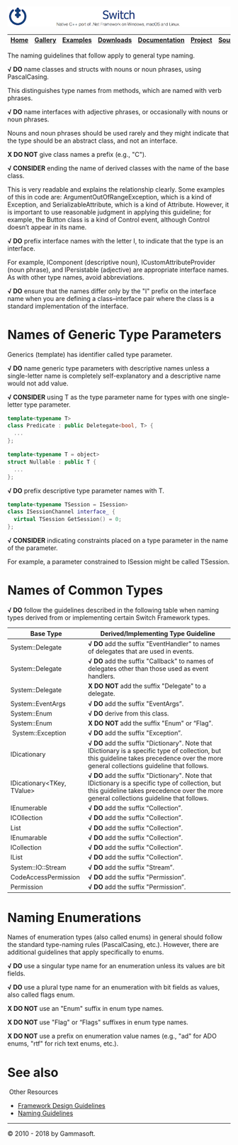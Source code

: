 ![Switch Header](Pictures/SwitchNativeC++port.png)

| [Home](Home.md) | [Gallery](Gallery.md) | [Examples](Examples.md) | [Downloads](Downloads.md) | [Documentation](Documentation.md) | [Project](https://sourceforge.net/projects/switchpro) | [Source](https://github.com/gammasoft71/switch) | [License](License.md) | [Contact](Contact.md) | [GAMMA Soft](https://gammasoft71.wixsite.com/gammasoft) |
|-----------------|-----------------------|-------------------------|-------------------------|-----------------------------------|-------------------------------------------------------|-------------------------------------------------|-----------------------|-----------------------|---------------------------------------------------------|

The naming guidelines that follow apply to general type naming.

**√ DO** name classes and structs with nouns or noun phrases, using PascalCasing.

This distinguishes type names from methods, which are named with verb phrases.

**√ DO** name interfaces with adjective phrases, or occasionally with nouns or noun phrases.

Nouns and noun phrases should be used rarely and they might indicate that the type should be an abstract class, and not an interface.

**X DO NOT** give class names a prefix (e.g., "C").

**√ CONSIDER** ending the name of derived classes with the name of the base class.

This is very readable and explains the relationship clearly. Some examples of this in code are: ArgumentOutOfRangeException, which is a kind of Exception, and SerializableAttribute, which is a kind of Attribute. However, it is important to use reasonable judgment in applying this guideline; for example, the Button class is a kind of Control event, although Control doesn’t appear in its name.

**√ DO** prefix interface names with the letter I, to indicate that the type is an interface.

For example, IComponent (descriptive noun), ICustomAttributeProvider (noun phrase), and IPersistable (adjective) are appropriate interface names. As with other type names, avoid abbreviations.

**√ DO** ensure that the names differ only by the "I" prefix on the interface name when you are defining a class–interface pair where the class is a standard implementation of the interface.

# Names of Generic Type Parameters

Generics (template) has identifier called type parameter.

**√ DO** name generic type parameters with descriptive names unless a single-letter name is completely self-explanatory and a descriptive name would not add value.

**√ CONSIDER** using T as the type parameter name for types with one single-letter type parameter. ​​

```c++
template<typename T>
class Predicate : public Deletegate<bool, T> {
  ...
};
```

```c++
template<typename T = object>
struct Nullable : public T {
  ...
};
```

**√ DO** prefix descriptive type parameter names with T.

```c++
template<typename TSession = ISession>
class ISessionChannel interface_ {
  virtual TSession GetSession() = 0;
};
```

**√ CONSIDER** indicating constraints placed on a type parameter in the name of the parameter.
 
For example, a parameter constrained to ISession might be called TSession.

# Names of Common Types

**√ DO** follow the guidelines described in the following table when naming types derived from or implementing certain Switch Framework types.

| Base Type                  | Derived/Implementing Type Guideline                                                                                                                                                         |
|----------------------------|---------------------------------------------------------------------------------------------------------------------------------------------------------------------------------------------|
| System::Delegate           | **√ DO** add the suffix "EventHandler" to names of delegates that are used in events.                                                                                                       |
| System::Delegate           | **√ DO** add the suffix "Callback" to names of delegates other than those used as event handlers.                                                                                           |
| System::Delegate           | **X DO NOT** add the suffix "Delegate" to a delegate.                                                                                                                                       |
| System::EventArgs          | **√ DO** add the suffix "EventArgs”.                                                                                                                                                        |
| System::Enum               | **√ DO** derive from this class.                                                                                                                                                            |
| System::Enum               | **X DO NOT** add the suffix "Enum" or “Flag”.                                                                                                                                               |
| System::Exception          | **√ DO** add the suffix "Exception”.                                                                                                                                                        |
| IDicationary               | **√ DO** add the suffix "Dictionary". Note that IDictionary is a specific type of collection, but this guideline takes precedence over the more general collections guideline that follows. |
| IDicationary<TKey, TValue> | **√ DO** add the suffix "Dictionary". Note that IDictionary is a specific type of collection, but this guideline takes precedence over the more general collections guideline that follows. |
| IEnumerable                | **√ DO** add the suffix “Collection”.                                                                                                                                                       |
| ICOllection                | **√ DO** add the suffix "Collection”.                                                                                                                                                       |
| List                       | **√ DO** add the suffix "Collection”.                                                                                                                                                       |
| IEnumarable<T>             | **√ DO** add the suffix "Collection”.                                                                                                                                                       |
| ICollection<T>             | **√ DO** add the suffix "Collection”.                                                                                                                                                       |
| IList<T>                   | **√ DO** add the suffix "Collection”.                                                                                                                                                       |
| System::IO::Stream         | **√ DO** add the suffix "Stream”.                                                                                                                                                           |
| CodeAccessPermission       | **√ DO** add the suffix "Permission”.                                                                                                                                                       |
| Permission                 | **√ DO** add the suffix "Permission”.                                                                                                                                                       |

# Naming Enumerations

Names of enumeration types (also called enums) in general should follow the standard type-naming rules (PascalCasing, etc.). However, there are additional guidelines that apply specifically to enums.

**√ DO** use a singular type name for an enumeration unless its values are bit fields.

**√ DO** use a plural type name for an enumeration with bit fields as values, also called flags enum.

**X DO NOT** use an "Enum" suffix in enum type names.

**X DO NOT** use "Flag" or “Flags" suffixes in enum type names.

**X DO NOT** use a prefix on enumeration value names (e.g., "ad" for ADO enums, "rtf" for rich text enums, etc.).

# See also
​
Other Resources

* [Framework Design Guidelines](FrameworkDesignGuidelines.md)
* [Naming Guidelines](NamingGuidelines.md)

______________________________________________________________________________________________

© 2010 - 2018 by Gammasoft.
